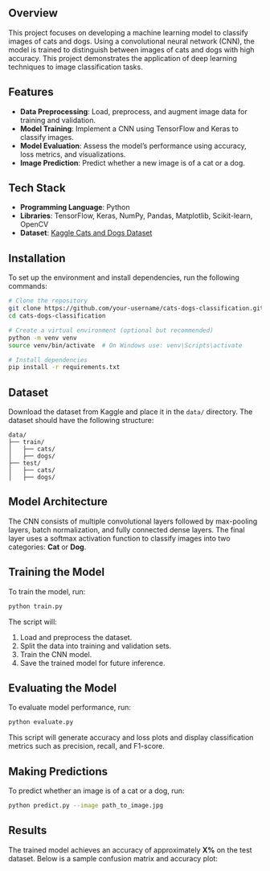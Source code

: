 ## Overview

This project focuses on developing a machine learning model to classify images of cats and dogs. Using a convolutional neural network (CNN), the model is trained to distinguish between images of cats and dogs with high accuracy. This project demonstrates the application of deep learning techniques to image classification tasks.

## Features
- **Data Preprocessing**: Load, preprocess, and augment image data for training and validation.
- **Model Training**: Implement a CNN using TensorFlow and Keras to classify images.
- **Model Evaluation**: Assess the model’s performance using accuracy, loss metrics, and visualizations.
- **Image Prediction**: Predict whether a new image is of a cat or a dog.

## Tech Stack
- **Programming Language**: Python
- **Libraries**: TensorFlow, Keras, NumPy, Pandas, Matplotlib, Scikit-learn, OpenCV
- **Dataset**: [Kaggle Cats and Dogs Dataset](https://www.kaggle.com/datasets)

## Installation
To set up the environment and install dependencies, run the following commands:

```bash
# Clone the repository
git clone https://github.com/your-username/cats-dogs-classification.git
cd cats-dogs-classification

# Create a virtual environment (optional but recommended)
python -m venv venv
source venv/bin/activate  # On Windows use: venv\Scripts\activate

# Install dependencies
pip install -r requirements.txt
```

## Dataset
Download the dataset from Kaggle and place it in the `data/` directory. The dataset should have the following structure:
```
data/
├── train/
│   ├── cats/
│   ├── dogs/
├── test/
│   ├── cats/
│   ├── dogs/
```

## Model Architecture
The CNN consists of multiple convolutional layers followed by max-pooling layers, batch normalization, and fully connected dense layers. The final layer uses a softmax activation function to classify images into two categories: **Cat** or **Dog**.

## Training the Model
To train the model, run:
```bash
python train.py
```
The script will:
1. Load and preprocess the dataset.
2. Split the data into training and validation sets.
3. Train the CNN model.
4. Save the trained model for future inference.

## Evaluating the Model
To evaluate model performance, run:
```bash
python evaluate.py
```
This script will generate accuracy and loss plots and display classification metrics such as precision, recall, and F1-score.

## Making Predictions
To predict whether an image is of a cat or a dog, run:
```bash
python predict.py --image path_to_image.jpg
```

## Results
The trained model achieves an accuracy of approximately **X%** on the test dataset. Below is a sample confusion matrix and accuracy plot:

